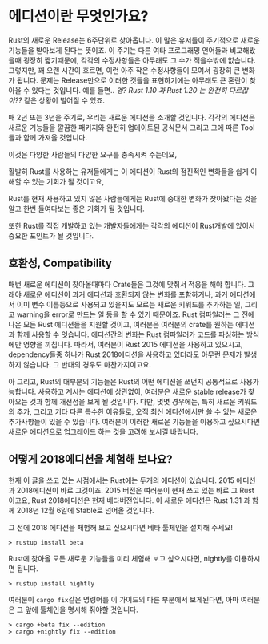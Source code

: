 # 에디션이란 무엇인가요?

Rust의 새로운 Release는 6주단위로 찾아옵니다. 이 말은 유저들이 주기적으로 새로운 기능들을 받아보게 된다는 뜻이죠. 이 주기는 다른 여타 프로그래밍 언어들과 비교해봤을때 굉장히 짧기때문에, 각각의 수정사항들은 아무래도 그 수가 적을수밖에 없습니다. 그렇지만, 꽤 오랜 시간이 흐르면, 이런 아주 작은 수정사항들이 모여서 굉장히 큰 변화가 됩니다. 문제는 Release만으로 이러한 것들을 표현하기에는 아무래도 큰 혼란이 찾아올 수 있다는 것입니다. 예를 들면.. *엥? Rust 1.10 과 Rust 1.20 는 완전히 다르잖아??* 같은 상황이 벌어질 수 있죠. 


매 2년 또는 3년을 주기로, 우리는 새로운 에디션을 소개할 것입니다. 각각의 에디션은 새로운 기능들을 깔끔한 패키지와 완전히 업데이트된 공식문서 그리고 그에 따른 Tool들과 함께 가져올 것입니다. 

이것은 다양한 사람들의 다양한 요구를 충족시켜 주는데요, 

  활발히 Rust를 사용하는 유저들에게는 이 에디션이 Rust의 점진적인 변화들을 쉽게 이해할 수 있는 기회가 될 것이고요, 

  Rust를 현재 사용하고 있지 않은 사람들에게는 Rust에 중대한 변화가 찾아왔다는 것을 알고 한번 들여다보는 좋은 기회가 될 것입니다.

  또한 Rust를 직접 개발하고 있는 개발자들에게는 각각의 에디션이 Rust개발에 있어서 중요한 포인트가 될 것입니다. 

## 호환성, Compatibility

매번 새로운 에디션이 찾아올때마다 Crate들은 그것에 맞춰서 적응을 해야 합니다. 그래야 새로운 에디션이 과거 에디션과 호환되지 않는 변화를 포함하거나, 과거 에디션에서 이미 변수 이름등으로 사용되고 있을지도 모르는 새로운 키워드를 추가하는 일, 그리고 warning을 error로 만드는 일 등을 할 수 있기 때문이죠. Rust 컴파일러는 그 전에 나온 모든 Rust 에디션들을 지원할 것이고, 여러분은 여러분의 crate를 원하는 에디션과 함께 사용할 수 잇습니다. 에디션간의 변화는 Rust 컴파일러가 코드를 파싱하는 방식에만 영향을 끼칩니다. 따라서, 여러분이 Rust 2015 에디션을 사용하고 있으시고, dependency들중 하나가 Rust 2018에디션을 사용하고 있더라도 아무런 문제가 발생하지 않습니다. 그 반대의 경우도 마찬가지이고요. 

아 그리고, Rust의 대부분의 기능들은 Rust의 어떤 에디션을 쓰던지 공통적으로 사용가능합니다. 사용하고 계시는 에디션에 상관없이, 여러분은 새로운 stable release가 찾아오는 것과 함께 개선점을 보게 될 것입니다. 다만, 몇몇 경우에는, 특히 새로운 키워드의 추가, 그리고 기타 다른 특수한 이유들로, 오직 최신 에디션에서만 쓸 수 있는 새로운 추가사항들이 있을 수 있습니다. 여러분이 이러한 새로운 기능들을 이용하고 싶으시다면 새로운 에디션으로 업그레이드 하는 것을 고려해 보시길 바랍니다. 

## 어떻게 2018에디션을 체험해 보나요?

현재 이 글을 쓰고 있는 시점에서는 Rust에는 두개의 에디션이 있습니다. 2015 에디션과 2018에디션이 바로 그것이죠. 2015 버전은 여러분이 현재 쓰고 있는 바로 그 Rust 이고요, Rust 2018에디션은 현재 베타버전입니다. 이 새로운 에디션은 Rust 1.31 과 함께 2018년 12월 6일에 Stable로 넘어올 것입니다. 

그 전에 2018 에디션을 체험해 보고 싶으시다면 베타 툴체인을 설치해 주세요!

```console
> rustup install beta
````

Rust에 찾아올 모든 새로운 기능들을 미리 체험해 보고 싶으시다면, nightly를 이용하시면 됩니다. 

```console
> rustup install nightly
```

여러분이 `cargo fix`같은 명령어를 이 가이드의 다른 부분에서 보게된다면, 아마 여러분은 그 앞에 툴체인을 명시해 줘야할 것입니다. 

```console
> cargo +beta fix --edition
> cargo +nightly fix --edition
```